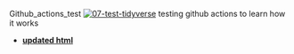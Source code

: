 Github_actions_test
[![07-test-tidyverse](https://github.com/teodoromouniertebas/Github_actions_test/actions/workflows/07-test-tidyverse.yml/badge.svg)](https://github.com/teodoromouniertebas/Github_actions_test/actions/workflows/07-test-tidyverse.yml)
testing github actions to learn how it works

* [**updated html**](https://teodoromouniertebas.github.io/Github_actions_test/scripts/tidyverse.html)

